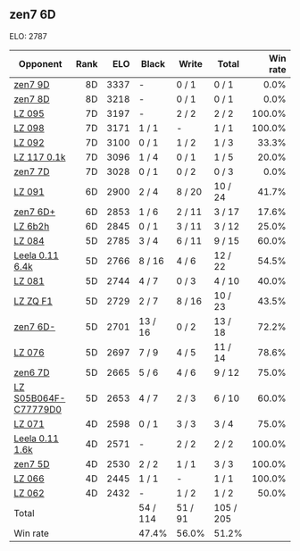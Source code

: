 ## zen7 6D ##

ELO: 2787

Opponent | Rank | ELO | Black | Write | Total | Win rate
---------|-----:|----:|-------|-------|-------|-------:
[zen7 9D](zen7%209D.md) | 8D | 3337 | - | 0 / 1 | 0 / 1 | 0.0%
[zen7 8D](zen7%208D.md) | 8D | 3218 | - | 0 / 1 | 0 / 1 | 0.0%
[LZ 095](LZ%20095.md) | 7D | 3197 | - | 2 / 2 | 2 / 2 | 100.0%
[LZ 098](LZ%20098.md) | 7D | 3171 | 1 / 1 | - | 1 / 1 | 100.0%
[LZ 092](LZ%20092.md) | 7D | 3100 | 0 / 1 | 1 / 2 | 1 / 3 | 33.3%
[LZ 117 0.1k](LZ%20117%200.1k.md) | 7D | 3096 | 1 / 4 | 0 / 1 | 1 / 5 | 20.0%
[zen7 7D](zen7%207D.md) | 7D | 3028 | 0 / 1 | 0 / 2 | 0 / 3 | 0.0%
[LZ 091](LZ%20091.md) | 6D | 2900 | 2 / 4 | 8 / 20 | 10 / 24 | 41.7%
[zen7 6D+](zen7%206D+.md) | 6D | 2853 | 1 / 6 | 2 / 11 | 3 / 17 | 17.6%
[LZ 6b2h](LZ%206b2h.md) | 6D | 2845 | 0 / 1 | 3 / 11 | 3 / 12 | 25.0%
[LZ 084](LZ%20084.md) | 5D | 2785 | 3 / 4 | 6 / 11 | 9 / 15 | 60.0%
[Leela 0.11 6.4k](Leela%200.11%206.4k.md) | 5D | 2766 | 8 / 16 | 4 / 6 | 12 / 22 | 54.5%
[LZ 081](LZ%20081.md) | 5D | 2744 | 4 / 7 | 0 / 3 | 4 / 10 | 40.0%
[LZ ZQ F1](LZ%20ZQ%20F1.md) | 5D | 2729 | 2 / 7 | 8 / 16 | 10 / 23 | 43.5%
[zen7 6D-](zen7%206D-.md) | 5D | 2701 | 13 / 16 | 0 / 2 | 13 / 18 | 72.2%
[LZ 076](LZ%20076.md) | 5D | 2697 | 7 / 9 | 4 / 5 | 11 / 14 | 78.6%
[zen6 7D](zen6%207D.md) | 5D | 2665 | 5 / 6 | 4 / 6 | 9 / 12 | 75.0%
[LZ S05B064F-C77779D0](LZ%20S05B064F-C77779D0.md) | 5D | 2653 | 4 / 7 | 2 / 3 | 6 / 10 | 60.0%
[LZ 071](LZ%20071.md) | 4D | 2598 | 0 / 1 | 3 / 3 | 3 / 4 | 75.0%
[Leela 0.11 1.6k](Leela%200.11%201.6k.md) | 4D | 2571 | - | 2 / 2 | 2 / 2 | 100.0%
[zen7 5D](zen7%205D.md) | 4D | 2530 | 2 / 2 | 1 / 1 | 3 / 3 | 100.0%
[LZ 066](LZ%20066.md) | 4D | 2445 | 1 / 1 | - | 1 / 1 | 100.0%
[LZ 062](LZ%20062.md) | 4D | 2432 | - | 1 / 2 | 1 / 2 | 50.0%
Total | | | 54 / 114 | 51 / 91 | 105 / 205 | 
Win rate| | | 47.4% | 56.0% | 51.2% | 
